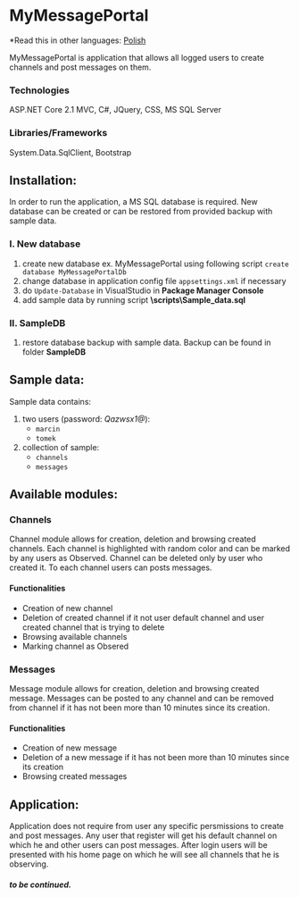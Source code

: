# MyMessagePortal

*Read this in other languages: [Polish](README.pl-PL.md)

MyMessagePortal is application that allows all logged users to create channels and post messages on them.

### Technologies
ASP.NET Core 2.1 MVC, C#, JQuery, CSS, MS SQL Server

### Libraries/Frameworks
System.Data.SqlClient, Bootstrap

## Installation:

In order to run the application, a MS SQL database is required. New database can be created or can be restored from provided backup with sample data.

### I. New database 

1. create new database ex. MyMessagePortal using following script ```create database MyMessagePortalDb```
1. change database in application config file `appsettings.xml` if necessary
1. do `Update-Database` in VisualStudio in **Package Manager Console**
1. add sample data by running script **\scripts\Sample_data.sql**


### II. SampleDB

1. restore database backup with sample data. Backup can be found in folder **SampleDB**

## Sample data:

Sample data contains:
1. two users (password: _Qazwsx1@_):
    * `marcin`
    * `tomek`
1. collection of sample:
    * `channels`
    * `messages`
    
## Available modules:

### Channels

Channel module allows for creation, deletion and browsing created channels. Each channel is highlighted with random color and can be marked by any users as Observed. Channel can be deleted only by user who created it. To each channel users can posts messages.

#### Functionalities
* Creation of new channel
* Deletion of created channel if it not user default channel and user created channel that is trying to delete
* Browsing available channels
* Marking channel as Obsered

### Messages

Message module allows for creation, deletion and browsing created message. Messages can be posted to any channel and can be removed from channel if it has not been more than 10 minutes since its creation.

#### Functionalities
* Creation of new message
* Deletion of a new message if it has not been more than 10 minutes since its creation 
* Browsing created messages

## Application:

Application does not require from user any specific persmissions to create and post messages. Any user that register will get his default channel on which he and other users can post messages. After login users will be presented with his home page on which he will see all channels that he is observing.

##### to be continued.

